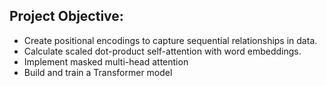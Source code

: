 ## Project Objective:

<ul>
    <li>Create positional encodings to capture sequential relationships in data.</li>
    <li>Calculate scaled dot-product self-attention with word embeddings.</li>
    <li>Implement masked multi-head attention</li>
    <li>Build and train a Transformer model</li>
</ul>